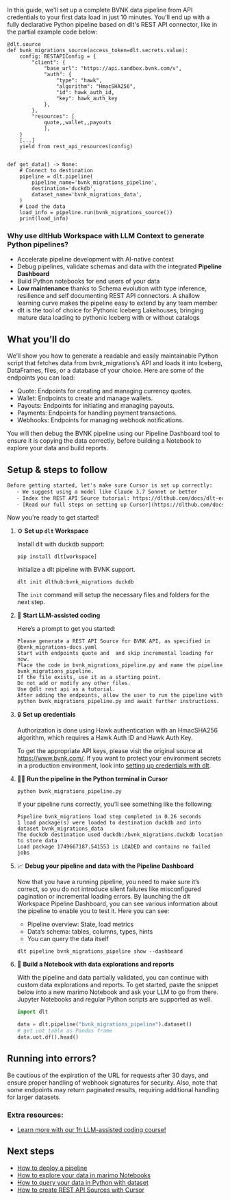 In this guide, we'll set up a complete BVNK data pipeline from API credentials to your first data load in just 10 minutes. You'll end up with a fully declarative Python pipeline based on dlt's REST API connector, like in the partial example code below:

```python-outcome
@dlt.source
def bvnk_migrations_source(access_token=dlt.secrets.value):
    config: RESTAPIConfig = {
        "client": {
            "base_url": "https://api.sandbox.bvnk.com/v",
            "auth": {
                "type": "hawk",
                "algorithm": "HmacSHA256",
                "id": hawk_auth_id,
                "key": hawk_auth_key
            },
        },
        "resources": [
            quote,,wallet,,payouts
            ],
    }
    [...]
    yield from rest_api_resources(config)


def get_data() -> None:
    # Connect to destination
    pipeline = dlt.pipeline(
        pipeline_name='bvnk_migrations_pipeline',
        destination='duckdb',
        dataset_name='bvnk_migrations_data', 
    )
    # Load the data
    load_info = pipeline.run(bvnk_migrations_source())
    print(load_info) 
```

### Why use dltHub Workspace with LLM Context to generate Python pipelines?

- Accelerate pipeline development with AI-native context
- Debug pipelines, validate schemas and data with the integrated **Pipeline Dashboard**
- Build Python notebooks for end users of your data
- **Low maintenance** thanks to Schema evolution with type inference, resilience and self documenting REST API connectors. A shallow learning curve makes the pipeline easy to extend by any team member
- dlt is the tool of choice for Pythonic Iceberg Lakehouses, bringing mature data loading to pythonic Iceberg with or without catalogs

## What you’ll do

We’ll show you how to generate a readable and easily maintainable Python script that fetches data from bvnk_migrations’s API and loads it into Iceberg, DataFrames, files, or a database of your choice. Here are some of the endpoints you can load:

- Quote: Endpoints for creating and managing currency quotes.
- Wallet: Endpoints to create and manage wallets.
- Payouts: Endpoints for initiating and managing payouts.
- Payments: Endpoints for handling payment transactions.
- Webhooks: Endpoints for managing webhook notifications.

You will then debug the BVNK pipeline using our Pipeline Dashboard tool to ensure it is copying the data correctly, before building a Notebook to explore your data and build reports.

## Setup & steps to follow

```default
Before getting started, let's make sure Cursor is set up correctly:
   - We suggest using a model like Claude 3.7 Sonnet or better
   - Index the REST API Source tutorial: https://dlthub.com/docs/dlt-ecosystem/verified-sources/rest_api/ and add it to context as **@dlt rest api**
   - [Read our full steps on setting up Cursor](https://dlthub.com/docs/dlt-ecosystem/llm-tooling/cursor-restapi#23-configuring-cursor-with-documentation)
```

Now you're ready to get started!

1. ⚙️ **Set up `dlt` Workspace**
    
    Install dlt with duckdb support:
    ```shell
    pip install dlt[workspace]
    ```

    Initialize a dlt pipeline with BVNK support.
    ```shell
    dlt init dlthub:bvnk_migrations duckdb
    ```

    The `init` command will setup the necessary files and folders for the next step.
    
2. 🤠 **Start LLM-assisted coding**
    
    Here’s a prompt to get you started:
    
    ```prompt
    Please generate a REST API Source for BVNK API, as specified in @bvnk_migrations-docs.yaml 
    Start with endpoints quote and  and skip incremental loading for now. 
    Place the code in bvnk_migrations_pipeline.py and name the pipeline bvnk_migrations_pipeline. 
    If the file exists, use it as a starting point. 
    Do not add or modify any other files. 
    Use @dlt rest api as a tutorial. 
    After adding the endpoints, allow the user to run the pipeline with python bvnk_migrations_pipeline.py and await further instructions.
    ```

    
3. 🔒 **Set up credentials** 
    
    Authorization is done using Hawk authentication with an HmacSHA256 algorithm, which requires a Hawk Auth ID and Hawk Auth Key.
    
    To get the appropriate API keys, please visit the original source at https://www.bvnk.com/.
    If you want to protect your environment secrets in a production environment, look into [setting up credentials with dlt](https://dlthub.com/docs/walkthroughs/add_credentials).
    
4. 🏃‍♀️ **Run the pipeline in the Python terminal in Cursor**
    
    ```shell
    python bvnk_migrations_pipeline.py
    ```
    
    If your pipeline runs correctly, you’ll see something like the following:
    
    ```shell
    Pipeline bvnk_migrations load step completed in 0.26 seconds
    1 load package(s) were loaded to destination duckdb and into dataset bvnk_migrations_data
    The duckdb destination used duckdb:/bvnk_migrations.duckdb location to store data
    Load package 1749667187.541553 is LOADED and contains no failed jobs
    ```
    
5. 📈 **Debug your pipeline and data with the Pipeline Dashboard**

    Now that you have a running pipeline, you need to make sure it’s correct, so you do not introduce silent failures like misconfigured pagination or incremental loading errors. By launching the dlt Workspace Pipeline Dashboard, you can see various information about the pipeline to enable you to test it. Here you can see:
    - Pipeline overview: State, load metrics
    - Data’s schema: tables, columns, types, hints
    - You can query the data itself
    
    ```shell
    dlt pipeline bvnk_migrations_pipeline show --dashboard
    ```
    
6. 🐍 **Build a Notebook with data explorations and reports**

    With the pipeline and data partially validated, you can continue with custom data explorations and reports. To get started, paste the snippet below into a new marimo Notebook and ask your LLM to go from there. Jupyter Notebooks and regular Python scripts are supported as well.

    
    ```python
    import dlt

   data = dlt.pipeline("bvnk_migrations_pipeline").dataset()
   # get uot table as Pandas frame
   data.uot.df().head()
    ```

## Running into errors?

Be cautious of the expiration of the URL for requests after 30 days, and ensure proper handling of webhook signatures for security. Also, note that some endpoints may return paginated results, requiring additional handling for larger datasets.

### Extra resources:

- [Learn more with our 1h LLM-assisted coding course!](https://www.youtube.com/watch?v=GGid70rnJuM)

## Next steps

- [How to deploy a pipeline](https://dlthub.com/docs/walkthroughs/deploy-a-pipeline)
- [How to explore your data in marimo Notebooks](https://dlthub.com/docs/general-usage/dataset-access/marimo)
- [How to query your data in Python with dataset](https://dlthub.com/docs/general-usage/dataset-access/dataset)
- [How to create REST API Sources with Cursor](https://dlthub.com/docs/dlt-ecosystem/llm-tooling/cursor-restapi)